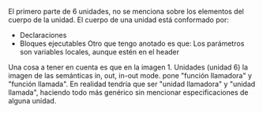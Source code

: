 El primero parte de 6 unidades, no se menciona sobre los elementos del cuerpo de la unidad.
El cuerpo de una unidad está conformado por:
- Declaraciones
- Bloques ejecutables
Otro que tengo anotado es que: Los parámetros son variables locales, aunque estén en el header

Una cosa a tener en cuenta es que en la imagen 1. Unidades (unidad 6)
la imagen de las semánticas in, out, in-out mode. pone "función llamadora" y "función llamada". En realidad tendría que ser "unidad llamadora" y "unidad llamada", haciendo todo más genérico sin mencionar especificaciones de alguna unidad.